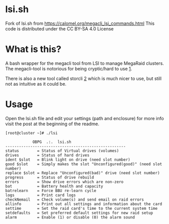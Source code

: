 # lsi.sh
Fork of lsi.sh from https://calomel.org/megacli_lsi_commands.html
This code is distributed under the CC BY-SA 4.0 License

# What is this?
A bash wrapper for the megacli tool from LSI to manage MegaRaid clusters.
The megacli-tool is notorious for being cryptic/hard to use [1].

There is also a new tool called storcli [2] which is much nicer to use, but still not as intuitive as it could be.

# Usage
Open the lsi.sh file and edit your settings (path and enclosure) for more info visit the post at the beginning of the readme.

```
[root@cluster ~]# ./lsi 

            OBPG  .:.  lsi.sh  
-----------------------------------------------------
status        = Status of Virtual drives (volumes)
drives        = Status of hard drives
ident $slot   = Blink light on drive (need slot number)
good $slot    = Simply makes the slot "Unconfigured(good)" (need slot number)
replace $slot = Replace "Unconfigured(bad)" drive (need slot number)
progress      = Status of drive rebuild
errors        = Show drive errors which are non-zero
bat           = Battery health and capacity
batrelearn    = Force BBU re-learn cycle
logs          = Print card logs
checkNemail   = Check volume(s) and send email on raid errors
allinfo       = Print out all settings and information about the card
settime       = Set the raid card's time to the current system time
setdefaults   = Set preferred default settings for new raid setup
alarm         = Enable (1) or disable (0) the alarm sound
```

[1]: http://lmgtfy.com/?q=megacli
[2]: https://www.broadcom.com/support/download-search/?pg=&pf=&pn=&po=&pa=&dk=storcli
